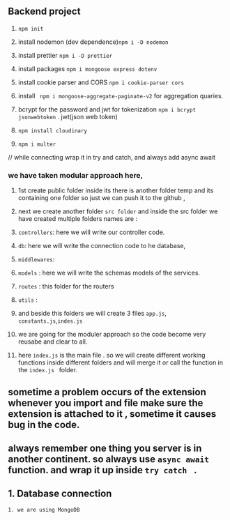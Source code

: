 ## Backend project

1.  ```npm init```

2. install nodemon (dev dependence)```npm i -D nodemon```
3. install prettier             ```npm i -D prettier```
4. install packages ```npm i mongoose express dotenv```
5. install cookie parser and CORS ```npm i cookie-parser cors```
6. install ``` npm i mongoose-aggregate-paginate-v2``` for aggregation quaries.
7. bcrypt for the password and jwt for tokenization ```npm i bcrypt jsonwebtoken```  . jwt(json web token)
8. ```npm install cloudinary```
9. ```npm i multer```

// while connecting wrap it in try and catch, and always add async await

### we have taken modular approach here,
1. 1st create public folder inside its there is another folder temp and its containing one folder so just we can push it to the github ,

2. next we create another folder ```src folder``` and inside the src folder we have created multiple folders names are :
3. ```controllers```: here we will write our controller code. 
4. ```db```: here we will write the connection code to he database,
5. ```middlewares```: 
6. ```models``` : here we will write the schemas models of the services.
7. ```routes``` : this folder for the routers
8. ```utils``` : 

9. and beside this folders we will create 3 files ```app.js```, ```constants.js```,```indes.js```

10. we are going for the moduler approach so the code become very reusabe and clear to all.
11. here ```index.js``` is the main file . so we will create different working functions inside different folders and will merge it or call the function in the ```index.js ``` folder.

## sometime a problem occurs of the extension whenever you import and file make sure the extension is attached to it , sometime it causes  bug in the code.

## always remember one thing you server is in another continent. so always use ```async await ``` function. and wrap it up inside ```try catch ``` .


## 1.  Database connection

```
1. we are using MongoDB


```